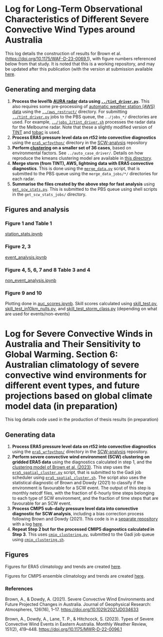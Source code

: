 # Log for Long-Term Observational Characteristics of Different Severe Convective Wind Types around Australia

This log details the construction of results for Brown et al. (https://doi.org/10.1175/WAF-D-23-0069.1), with figure numbers referenced below from that study. It is noted that this is a working repository, and may be updated after this publication (with the version at submission available [here](https://github.com/andrewbrown31/tint_processing/tree/278062c482aaf6b2bfe7c9bc6008d8179678aedd).

## Generating and merging data

1) **Process the level1b [AURA radar](https://www.openradar.io/) data using [`../tint_driver.py`](../tint_driver.py).** This also requires some pre-processing of [automatic weather station (AWS) data](http://www.bom.gov.au/climate/data/stations/) using the [`../aws_restruct/`](../aws_restruct) directory. For submitting [`../tint_driver.py`](../tint_driver.py) jobs to the PBS queue, the `../jobs_*/` directories are used. For example, [`../jobs_2/tint_driver.sh`](../jobs_2/tint_driver.sh) processes the radar data for the Melbourne radar. Note that these a slightly modified version of [TINT](https://github.com/andrewbrown31/TINT) and [tobac](https://github.com/andrewbrown31/tobac/tree/andrewbrown31) is used.
2) **Process ERA5 pressure level data on rt52 into convective diagnostics** using the [`era5_wrfpython/`](https://github.com/andrewbrown31/SCW-analysis/tree/master/jobs/era5_wrfpython) directory in the [SCW-analysis](https://github.com/andrewbrown31/SCW-analysis/tree/master) repository
3) **Perform [clustering](../auto_case_driver/kmeans_and_cluster_eval.ipynb) on a smaller set of 36 cases**, based on environmental factors. See `../auto_case_driver/`. Details on how reproduce the kmeans clustering model are available in [this directory](../cluster_data).
4) **Merge storm (from TINT), AWS, lightning data with ERA5 convective diagnostics**. This is done using the [`merge_data.py`](merge_data.py) script, that is submitted to the PBS queue using the `merge_data_jobs/*/` directories for each radar.
5) **Summarise the files created by the above step for fast analysis** using [`get_scw_stats.py`](get_scw_stats.py). This is submitted to the PBS queue using shell scripts in the `get_scw_stats_jobs/` directory.

## Figures and analysis
### Figure 1 and Table 1
[station_stats.ipynb](station_stats.ipynb)

### Figure 2, 3
[event_analysis.ipynb](event_analysis.ipynb)

### Figure 4, 5, 6, 7 and 8 Table 3 and 4
[non_event_analysis.ipynb](non_event_analysis.ipynb)

### Figure 9 and 10
Plotting done in [auc_scores.ipynb](auc_scores.ipynb). Skill scores calculated using [skill_test.py](skill_test.py), [skill_test_in10km_nulls.py](skill_test_in10km_nulls.py), and [skill_test_storm_class.py](skill_test_storm_class.py) (depending on what are used for events/non-events)

# Log for Severe Convective Winds in Australia and Their Sensitivity to Global Warming. Section 6: Australian climatology of severe convective wind environments for different event types, and future projections based on global climate model data (in preparation)

This log details code used in the production of thesis results (in preparation)

## Generating data

1) **Process ERA5 pressure level data on rt52 into convective diagnostics** using the [`era5_wrfpython/`](https://github.com/andrewbrown31/SCW-analysis/tree/master/jobs/era5_wrfpython) directory in the [SCW-analysis](https://github.com/andrewbrown31/SCW-analysis/tree/master) repository.
2) **Perform severe convective wind environment (SCW) clustering on gridded ERA5 data** using the diagnostics calculated in step 1, and the [clustering model of Brown et al. (2023)](../auto_case_driver/kmeans_and_cluster_eval.ipynb). This step uses the [`era5_spatial_cluster.py`](https://github.com/andrewbrown31/tint_processing/blob/main/systematic_analysis/era5_spatial_cluster.py) script, that is submitted to the Gadi job scheduler using [`era5_spatial_cluster.sh`](https://github.com/andrewbrown31/tint_processing/blob/main/systematic_analysis/era5_spatial_cluster.sh). The script also uses the statistical diagnostic of Brown and Dowdy (2021) to classify if the environment is favourable for a SCW event. The output of this step is monthly netcdf files, with the fraction of 6-hourly time steps belonging to each type of SCW environment, and the fraction of time steps that are favourable for an SCW event.
3) **Process CMIP5 sub-daily pressure level data into convective diagnostic for SCW analysis**, including a bias correction process following Brown and Dowdy (2021). This code is in a [separate repository](https://github.com/andrewbrown31/SCW-analysis/tree/master) with a log [here](https://github.com/andrewbrown31/SCW-analysis/blob/master/cmip/log.md).
4) **Repeat Step 2 but for the processed CMIP5 diagnostics calculated in Step 3**. This uses [`cmip_clustering.py`](https://github.com/andrewbrown31/tint_processing/blob/main/systematic_analysis/cmip_clustering.py), submitted to the Gadi job queue using [`cmip_clustering.sh`](https://github.com/andrewbrown31/tint_processing/blob/main/systematic_analysis/cmip_clustering.sh).

## Figures

Figures for ERA5 climatology and trends are created [here](https://github.com/andrewbrown31/tint_processing/blob/main/systematic_analysis/era5_cluster_predict.ipynb).

Figures for CMIP5 ensemble climatology and trends are created [here](https://github.com/andrewbrown31/tint_processing/blob/main/systematic_analysis/cmip_clustering.ipynb).

### References 

Brown, A., & Dowdy, A. (2021). Severe Convective Wind Environments and Future Projected Changes in Australia. Journal of Geophysical Research: Atmospheres, 126(16), 1–17. https://doi.org/10.1029/2021JD034633

Brown, A., Dowdy, A., Lane, T. P., & Hitchcock, S. (2023). Types of Severe Convective Wind Events in Eastern Australia. Monthly Weather Review, 151(2), 419–448. https://doi.org/10.1175/MWR-D-22-0096.1
